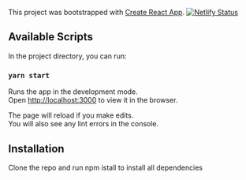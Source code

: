 This project was bootstrapped with [Create React App](https://github.com/facebook/create-react-app).
[![Netlify Status](https://api.netlify.com/api/v1/badges/3c7efe87-5f42-49de-95ba-fa0dd1f35aef/deploy-status)](https://to-do-reactjs-app.netlify.app/)
## Available Scripts

In the project directory, you can run:

### `yarn start`

Runs the app in the development mode.<br />
Open [http://localhost:3000](http://localhost:3000) to view it in the browser.

The page will reload if you make edits.<br />
You will also see any lint errors in the console.
## Installation
Clone the repo and run npm istall to install all dependencies



